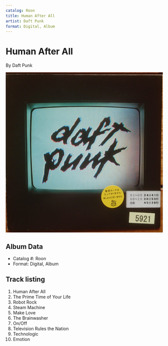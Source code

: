 ```yaml
---
catalog: Roon
title: Human After All
artist: Daft Punk
format: Digital, Album
---
```


# Human After All

By Daft Punk

![](../../assets/albumcovers/Daft_Punk-Human_After_All.png)

## Album Data

- Catalog #: Roon
- Format: Digital, Album


## Track listing


1. Human After All
2. The Prime Time of Your Life
3. Robot Rock
4. Steam Machine
5. Make Love
6. The Brainwasher
7. On/Off
8. Television Rules the Nation
9. Technologic
10. Emotion

